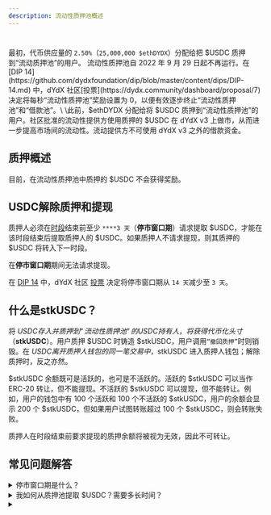 ```yaml
---
description: 流动性质押池概述
---
```


#

最初，代币供应量的 `2.50%`（`25,000,000 $ethDYDX`）分配给把 $USDC 质押到“流动质押池”的用户。 流动性质押池自 2022 年 9 月 29 日起不再运行。在 [DIP 14](https://github.com/dydxfoundation/dip/blob/master/content/dips/DIP-14.md) 中，dYdX 社区[投票](https://dydx.community/dashboard/proposal/7)决定将每秒“流动性质押池”奖励设置为 0，以便有效逐步终止“流动性质押池”和“借款池”。\
\此前，$ethDYDX 分配给将 $USDC 质押到“流动性质押池”的用户。社区批准的流动性提供方使用质押的 $USDC 在 dYdX v3 上做市，从而进一步提高市场间的流动性。流动提供方不可使用 dYdX v3 之外的借款资金。

## **质押**概述

目前，在流动性质押池中质押的 $USDC 不会获得奖励。



## USDC解除质押和提现

质押人必须在[时段](../start-here/epochs.md)结束前至少 `****3 天`（**停市窗口期**）请求提取 $USDC，才能在该时段结束后提取质押人的 $USDC。如果质押人不请求提现，则其质押的 $USDC 将转入下一时段。

在**停市窗口期**期间无法请求提现。

在 [DIP 14](https://github.com/dydxfoundation/dip/blob/master/content/dips/DIP-14.md) 中，dYdX 社区 [投票](https://dydx.community/dashboard/proposal/7) 决定将停市窗口期从 `14 天`减少至 `3 天`。

## 什么是stkUSDC？

将 $USDC 存入并质押到“流动性质押池”的 USDC 持有人，将获得代币化头寸（$**stkUSDC**）。用户质押 $USDC 时铸造 $stkUSDC，用户调用`“撤回质押”`时则销毁。在 $USDC 离开质押人钱包的同一笔交易中，$stkUSDC 进入质押人钱包；解除质押时，反之亦然。

$stkUSDC 余额既可是活跃的，也可是不活跃的。活跃的 $stkUSDC 可以当作 ERC-20 转让，但不能提现。不活跃的 $stkUSDC 可以提现，但不能转让。例如，用户的钱包中有 100 个活跃和 100 个不活跃的 $stkUSDC，用户的余额会显示 200 个 $stkUSDC，但如果用户试图转账超过 100 个 $stkUSDC，则会转账失败。

质押人在时段结束前要求提现的质押余额将被视为无效，因此不可转让。

## 常见问题解答

<details>

<summary>停市窗口期是什么？</summary>

停市窗口期是指一段时间，在此期间，用户不能请求提取质押的 $USDC。停市窗口期期间，无法调用 `请求提款` 函数，该窗口期被配置为一个时段的最后 `3 天`。每28天开始新的时段。换句话说，用户可以在给定时段结束前最多 `3 天`请求提现。

</details>

<details>

<summary>我如何从质押池提取 $USDC？需要多长时间？</summary>

质押人必须在某一时段结束前至少 `3 天`请求解除 $USDC 质押，才能在该时段结束之后提取质押人的 $USDC。如果质押人不请求提现，则其质押的 $USDC 将转入下一时段。

如要提取 $USDC，用户调用 `请求提款`，以请求在下一时段提取 $USDC。用户资金将持续质押，并且无法在当前时段提现。从下一时段开始，资金将变成“非活跃”，并可用于提现。

在下一时段，用户调用 `撤回质押` 函数，将不活跃的 $USDC 提取到特定地址。用户可以选择要提取的非活跃资金金额或调用`撤回最大股权`函数以提取所有非活跃资金。`撤回最大股权` 函数的瓦斯效率低于通过eth\_call 查询最大值和调用 `撤回质押()`。

要在流动性质押池中解除 $USDC 质押，按照以下步骤操作：

* 转到[**https://dydx.community/dashboard/staking-pool/liquidity**](https://dydx.community/dashboard/staking-pool/liquidity)\*\*\*\*
*
* 输入您希望从资金池中支取的 $USDC 金额，然后单击“**请求支取**”。您需要支付 gas 费来解除质押 $USDC。
* 如果质押人在当前时段结束前至少 `3 天`（**停市窗口期**）请求解除质押 $USDC，则可以在下一时段开始时支取 $USDC。

</details>

<details>

<summary></summary>



* 将 $USDC 质押到“流动性质押池”的每秒奖励
* 将新借款人添加到质押流动性资金池中，和/或从资金池中删除现有借款人
* 更改将借款 $USDC 分配给获批借款人的数额
  * 调用`setBorrowerAllocations`和`setBorrowingRestriction`函数，以更改某些借款人的分配。可以使用它们添加和删除借款人。增加将于下一时段生效，但减少将立即限制借贷。“停市窗口期”期间无法调用这些函数。
* 时段长度和停市窗口期在创建合约时确定，但可以更改

</details>

###
